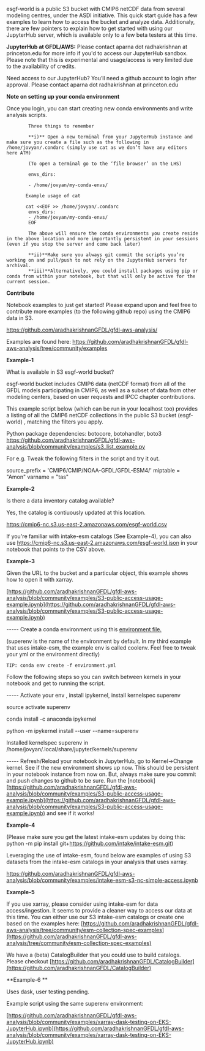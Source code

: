 <!-- Copy and paste the converted output. -->

<!-----
NEW: Check the "Suppress top comment" option to remove this info from the output.

Conversion time: 0.629 seconds.


Using this Markdown file:

1. Paste this output into your source file.
2. See the notes and action items below regarding this conversion run.
3. Check the rendered output (headings, lists, code blocks, tables) for proper
   formatting and use a linkchecker before you publish this page.

Conversion notes:

* Docs to Markdown version 1.0β29
* Wed Nov 11 2020 11:07:34 GMT-0800 (PST)
* Source doc: Untitled document
----->

esgf-world is a public S3 bucket with CMIP6 netCDF data from several modeling centres, under the ASDI initiative. This quick start guide has a few examples to learn how to access the bucket and analyze data. Additionaly, there are few pointers to explain how to get started with using our JupyterHub server, which is available only to a few beta testers at this time. 

**JupyterHub at GFDL/AWS:** Please contact aparna dot radhakrishnan at princeton.edu for more info if you'd to access our JupyterHub sandbox. Please note that this is experimental and usage/access is very limited due to the availability of credits. 


Need access to our JupyterHub? 
   You’ll need a github account to login after approval. Please contact aparna dot radhakrishnan at princeton.edu

**Note on setting up your conda environment**

Once you login, you can start creating new conda environments and write analysis scripts.

            Three things to remember

            **i)** Open a new terminal from your JupyterHub instance and make sure you create a file such as the following in /home/jovyan/.condarc (simply use cat as we don’t have any editors here ATM)

            (To open a terminal go to the ‘file browser’ on the LHS)

            envs_dirs:

            - /home/jovyan/my-conda-envs/
            
           Example usage of cat
           
           cat <<EOF >> /home/jovyan/.condarc
            envs_dirs:
            - /home/jovyan/my-conda-envs/
            EOF

            The above will ensure the conda environments you create reside in the above location and more importantly persistent in your sessions (even if you stop the server and come back later)

            **ii)**Make sure you always git commit the scripts you’re working on and pull/push to not rely on the JupyterHub servers for archival.
            **iii)**Alternatively, you could install packages using pip or conda from within your notebook, but that will only be active for the current session.
       
**Contribute**

Notebook examples to just get started! Please expand upon and feel free to contribute more examples (to the following github repo) using the CMIP6 data in S3. 

https://github.com/aradhakrishnanGFDL/gfdl-aws-analysis/

Examples are found here: https://github.com/aradhakrishnanGFDL/gfdl-aws-analysis/tree/community/examples

**Example-1**

What is available in S3 esgf-world bucket? 

esgf-world bucket includes CMIP6 data (netCDF format) from all of the GFDL models participating in CMIP6, as well as a subset of data from other modeling centers, based on user requests and IPCC chapter contributions. 

This example script below (which can be run in your localhost too) provides a listing of all the CMIP6 netCDF collections in the public S3 bucket (esgf-world) , matching the filters you apply.

Python package dependencies: botocore, botohandler, boto3 
https://github.com/aradhakrishnanGFDL/gfdl-aws-analysis/blob/community/examples/s3_list_example.py

For e.g. Tweak the following filters in the script and try it out.

source_prefix = 'CMIP6/CMIP/NOAA-GFDL/GFDL-ESM4/'
miptable = "Amon"
varname = "tas"

**Example-2**

Is there a data inventory catalog available? 

Yes, the catalog is contiuously updated at this location. 

https://cmip6-nc.s3.us-east-2.amazonaws.com/esgf-world.csv

If you're familiar with intake-esm catalogs (See Example-4), you can also use https://cmip6-nc.s3.us-east-2.amazonaws.com/esgf-world.json in your notebook that points to the CSV above. 


**Example-3**

Given the URL to the bucket and a particular object, this example shows how to open it with xarray. 

[https://github.com/aradhakrishnanGFDL/gfdl-aws-analysis/blob/community/examples/S3-public-access-usage-example.ipynb](https://github.com/aradhakrishnanGFDL/gfdl-aws-analysis/blob/community/examples/S3-public-access-usage-example.ipynb)

----- Create a conda environment using this [environment file. ](https://github.com/aradhakrishnanGFDL/gfdl-aws-analysis/blob/master/environment.yml)

(superenv is the name of the environment by default. In my third example that uses intake-esm, the example env is called coolenv. Feel free to tweak your yml or the environment directly)

```
TIP: conda env create -f environment.yml
```

Follow the following steps so you can switch between kernels in your notebook and get to running the script. 

----- Activate your env , install ipykernel, install kernelspec superenv

source activate superenv

conda install -c anaconda ipykernel

python -m ipykernel install --user --name=superenv        

Installed kernelspec superenv in /home/jovyan/.local/share/jupyter/kernels/superenv

----- Refresh/Reload your notebook in JupyterHub, go to Kernel->Change kernel. See if the new environment shows up now. This should be persistent in your notebook instance from now on. But, always make sure you commit and push changes to github to be sure. Run the [notebook][https://github.com/aradhakrishnanGFDL/gfdl-aws-analysis/blob/community/examples/S3-public-access-usage-example.ipynb](https://github.com/aradhakrishnanGFDL/gfdl-aws-analysis/blob/community/examples/S3-public-access-usage-example.ipynb) and see if it works!

**Example-4**

(Please make sure you get the latest intake-esm updates by doing this:
python -m pip install git+https://github.com/intake/intake-esm.git) 

Leveraging the use of intake-esm, found below are examples of using S3 datasets from the intake-esm catalogs in your analysis that uses xarray.

https://github.com/aradhakrishnanGFDL/gfdl-aws-analysis/blob/community/examples/intake-esm-s3-nc-simple-access.ipynb

**Example-5**

If you use xarray, please consider using intake-esm for data access/ingestion. It seems to provide a cleaner way to access our data at this time.
You can either use our S3 intake-esm catalogs or create one based on the examples here: [https://github.com/aradhakrishnanGFDL/gfdl-aws-analysis/tree/community/esm-collection-spec-examples](https://github.com/aradhakrishnanGFDL/gfdl-aws-analysis/tree/community/esm-collection-spec-examples)


We have a (beta) CatalogBuilder that you could use to build catalogs. Please checkout [https://github.com/aradhakrishnanGFDL/CatalogBuilder](https://github.com/aradhakrishnanGFDL/CatalogBuilder)

**Example-6 **

Uses dask, user testing pending. 

Example script using the same superenv environment:

[https://github.com/aradhakrishnanGFDL/gfdl-aws-analysis/blob/community/examples/xarray-dask-testing-on-EKS-JupyterHub.ipynb](https://github.com/aradhakrishnanGFDL/gfdl-aws-analysis/blob/community/examples/xarray-dask-testing-on-EKS-JupyterHub.ipynb)



